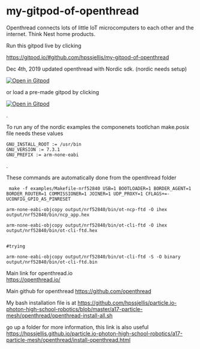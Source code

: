 # my-gitpod-of-openthread

Openthread connects lots of little IoT microcomputers to each other and the internet. Think Nest home products.


Run this gitpod live by clicking


https://gitpod.io/#github.com/hpssjellis/my-gitpod-of-openthread


Dec 4th, 2019 updated openthread with Nordic sdk. (nordic needs setup)

[![Open in Gitpod](https://gitpod.io/button/open-in-gitpod.svg)](https://gitpod.io#snapshot/34c2e221-4081-4a8e-bb2b-899d270bf050)



or load a pre-made gitpod by clicking

[![Open in Gitpod](https://gitpod.io/button/open-in-gitpod.svg)](https://gitpod.io#snapshot/674e3367-1baf-43db-a205-dae91e24334c)


.

To run any of the nordic examples the componenets tootlchan make.posix file needs these values

```
GNU_INSTALL_ROOT := /usr/bin
GNU_VERSION := 7.3.1
GNU_PREFIX := arm-none-eabi

```
.



These commands are automatically done from the openthread folder

```
 make -f examples/Makefile-nrf52840 USB=1 BOOTLOADER=1 BORDER_AGENT=1 BORDER_ROUTER=1 COMMISSIONER=1 JOINER=1 UDP_PROXY=1 CFLAGS+=-UCONFIG_GPIO_AS_PINRESET 
 
arm-none-eabi-objcopy output/nrf52840/bin/ot-ncp-ftd -O ihex output/nrf52840/bin/ncp_app.hex

arm-none-eabi-objcopy output/nrf52840/bin/ot-cli-ftd -O ihex output/nrf52840/bin/ot-cli-ftd.hex


#trying 

arm-none-eabi-objcopy output/nrf52840/bin/ot-cli-ftd -S -O binary output/nrf52840/bin/ot-cli-ftd.bin 

```


Main link for openthread.io   
https://openthread.io/

Main github for openthread 
https://github.com/openthread



My bash installation file is at https://github.com/hpssjellis/particle.io-photon-high-school-robotics/blob/master/a17-particle-mesh/openthread/openthread-install-all.sh

go up a folder for more information, this link is also useful https://hpssjellis.github.io/particle.io-photon-high-school-robotics/a17-particle-mesh/openthread/install-openthread.html
